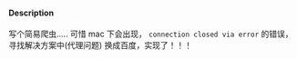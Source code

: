 #### Description
写个简易爬虫.....
可惜 mac 下会出现，  `connection closed via error` 的错误，寻找解决方案中(代理问题)
换成百度，实现了！！！